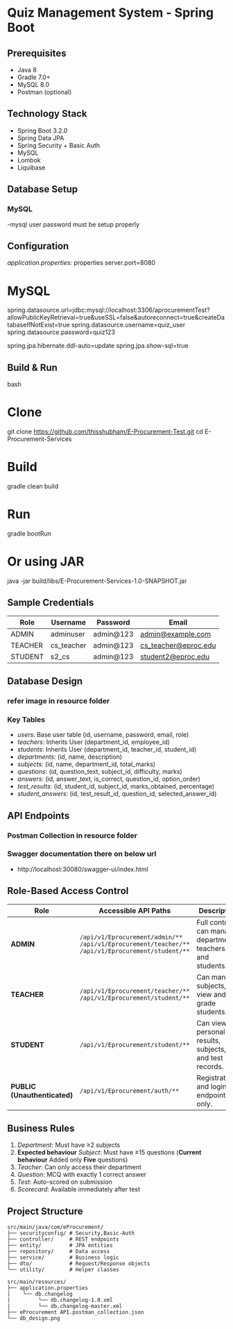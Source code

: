 # Quiz Management System - Spring Boot

## Prerequisites
- Java 8
-  Gradle 7.0+
- MySQL 8.0
- Postman (optional)

## Technology Stack
- Spring Boot 3.2.0
- Spring Data JPA
- Spring Security + Basic Auth
- MySQL
- Lombok
- Liquibase

## Database Setup

### MySQL
-mysql user password must be setup properly


## Configuration

*application.properties:*
properties
server.port=8080

# MySQL
spring.datasource.url=jdbc:mysql://localhost:3306/aprocurementTest?allowPublicKeyRetrieval=true&useSSL=false&autoreconnect=true&createDatabaseIfNotExist=true
spring.datasource.username=quiz_user
spring.datasource.password=quiz123


spring.jpa.hibernate.ddl-auto=update
spring.jpa.show-sql=true



## Build & Run

bash
# Clone
git clone https://github.com/thisshubham/E-Procurement-Test.git
cd E-Procurement-Services

# Build
gradle clean build

# Run
gradle bootRun

# Or using JAR
java -jar build/libs/E-Procurement-Services-1.0-SNAPSHOT.jar


## Sample Credentials

| Role | Username | Password | Email |
|------|----------|----------|-------|
| ADMIN | adminuser | admin@123 | admin@example.com |
| TEACHER | cs_teacher | admin@123 | cs_teacher@eproc.edu |
| STUDENT | s2_cs | admin@123 | student2@eproc.edu |

## Database Design
### refer image in resource folder

### Key Tables
- *users*: Base user table (id, username, password, email, role)
- *teachers*: Inherits User (department_id, employee_id)
- *students*: Inherits User (department_id, teacher_id, student_id)
- *departments*: (id, name, description)
- *subjects*: (id, name, department_id, total_marks)
- *questions*: (id, question_text, subject_id, difficulty, marks)
- *answers*: (id, answer_text, is_correct, question_id, option_order)
- *test_results*: (id, student_id, subject_id, marks_obtained, percentage)
- *student_answers*: (id, test_result_id, question_id, selected_answer_id)

## API Endpoints
### Postman Collection in resource folder
### Swagger documentation there on below url
- http://localhost:30080/swagger-ui/index.html



## Role-Based Access Control

| Role                         | Accessible API Paths                                                                                      | Description                                                    |
| ---------------------------- | --------------------------------------------------------------------------------------------------------- | -------------------------------------------------------------- |
| **ADMIN**                    | `/api/v1/Eprocurement/admin/**`<br>`/api/v1/Eprocurement/teacher/**`<br>`/api/v1/Eprocurement/student/**` | Full control – can manage departments, teachers, and students. |
| **TEACHER**                  | `/api/v1/Eprocurement/teacher/**`<br>`/api/v1/Eprocurement/student/**`                                    | Can manage subjects, view and grade students.                  |
| **STUDENT**                  | `/api/v1/Eprocurement/student/**`                                                                         | Can view personal results, subjects, and test records.         |
| **PUBLIC (Unauthenticated)** | `/api/v1/Eprocurement/auth/**`                                                                            | Registration and login endpoints only.                         |

## Business Rules

1. *Department*: Must have ≥2 subjects
2. **Expected behaviour** *Subject*: Must have ≥15 questions (**Current behaviour** Added only **Five** questions)
3. *Teacher*: Can only access their department
4. *Question*: MCQ with exactly 1 correct answer
5. *Test*: Auto-scored on submission
6. *Scorecard*: Available immediately after test

## Project Structure
```
src/main/java/com/eProcurement/
├── securityconfig/ # Security,Basic-Auth
├── controller/     # REST endpoints
├── entity/         # JPA entities
├── repository/     # Data access
├── service/        # Business logic
├── dto/            # Request/Response objects
└── utility/        # Helper classes

src/main/resources/
├── application.properties
|    └── db.changelog
|         └── db.changelog-1.0.xml
|         └── db.changelog-master.xml
├── eProcurement API.postman_collection.json
└── db_design.png
```



